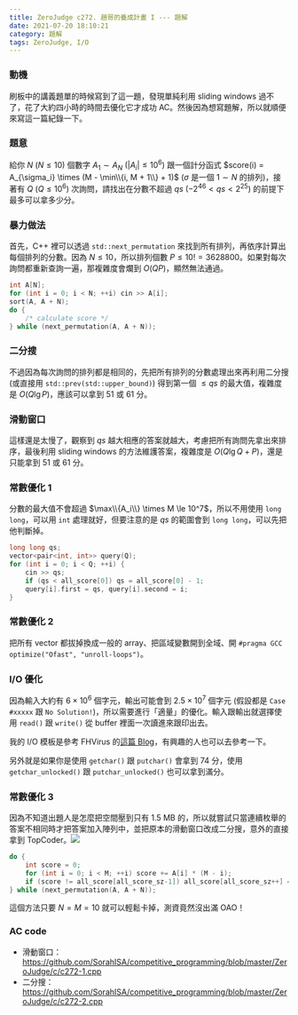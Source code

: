 ```yaml
---
title: ZeroJudge c272. 趙哥的養成計畫 I --- 題解
date: 2021-07-20 18:10:21
category: 題解
tags: ZeroJudge, I/O
---
```


### 動機

刷板中的講義題單的時候寫到了這一題，發現單純利用 sliding windows 過不了，花了大約四小時的時間去優化它才成功 AC。然後因為想寫題解，所以就順便來寫這一篇紀錄一下。

### 題意

給你 $N$ ($N \le 10$) 個數字 $A_1 \sim A_N$ ($|A_i| \le 10^6$) 跟一個計分函式 $score(i) = A_{\sigma_i} \times (M - \min\\{i, M + 1\\} + 1)$ ($\sigma$ 是一個 $1 \sim N$ 的排列)，接著有 $Q$ ($Q \le 10^6$) 次詢問，請找出在分數不超過 $qs$ ($-2^{46} < qs < 2^{25}$) 的前提下最多可以拿多少分。

### 暴力做法

首先，C++ 裡可以透過 `std::next_permutation` 來找到所有排列，再依序計算出每個排列的分數。因為 $N \le 10$，所以排列個數 $P \le 10! = 3628800$。如果對每次詢問都重新查詢一遍，那複雜度會爛到 $O(QP)$，顯然無法通過。

```cpp
int A[N];
for (int i = 0; i < N; ++i) cin >> A[i];
sort(A, A + N);
do {
    /* calculate score */
} while (next_permutation(A, A + N));
```

### 二分搜

不過因為每次詢問的排列都是相同的，先把所有排列的分數處理出來再利用二分搜 (或直接用 `std::prev(std::upper_bound)`) 得到第一個 $\le qs$ 的最大值，複雜度是 $O(Q \lg P)$，應該可以拿到 51 或 61 分。

### 滑動窗口

這樣還是太慢了，觀察到 $qs$ 越大相應的答案就越大，考慮把所有詢問先拿出來排序，最後利用 sliding windows 的方法維護答案，複雜度是 $O(Q \lg Q + P)$，還是只能拿到 51 或 61 分。

### 常數優化 1

分數的最大值不會超過 $\max\\{A_i\\} \times M \le 10^7$，所以不用使用 `long long`，可以用 `int` 處理就好，但要注意的是 $qs$ 的範圍會到 `long long`，可以先把他判斷掉。

```cpp
long long qs;
vector<pair<int, int>> query(Q);
for (int i = 0; i < Q; ++i) {
    cin >> qs;
    if (qs < all_score[0]) qs = all_score[0] - 1;
    query[i].first = qs, query[i].second = i;
}
```

### 常數優化 2

把所有 vector 都拔掉換成一般的 array、把區域變數開到全域、開 `#pragma GCC optimize("Ofast", "unroll-loops")`。

### I/O 優化

因為輸入大約有 $6 \times 10^6$ 個字元，輸出可能會到 $2.5 \times 10^7$ 個字元 (假設都是 `Case #xxxxx` 跟 `No Solution!`)，所以需要進行「適量」的優化。輸入跟輸出就選擇使用 `read()` 跟 `write()` 從 buffer 裡面一次讀進來跟印出去。

我的 I/O 模板是參考 FHVirus 的[這篇 Blog](https://fhvirus.github.io/blog/2020/fhvirus-io/)，有興趣的人也可以去參考一下。

另外就是如果你是使用 `getchar()` 跟 `putchar()` 會拿到 74 分，使用 `getchar_unlocked()` 跟 `putchar_unlocked()` 也可以拿到滿分。

### 常數優化 3

因為不知道出題人是怎麼把空間壓到只有 1.5 MB 的，所以就嘗試只當連續枚舉的答案不相同時才把答案加入陣列中，並把原本的滑動窗口改成二分搜，意外的直接拿到 TopCoder。![](https://i.imgur.com/lpSzrOH.png)

```cpp
do {
    int score = 0;
    for (int i = 0; i < M; ++i) score += A[i] * (M - i);
    if (score != all_score[all_score_sz-1]) all_score[all_score_sz++] = score;
} while (next_permutation(A, A + N));
```

這個方法只要 $N = M = 10$ 就可以輕鬆卡掉，測資竟然沒出滿 OAO！

### AC code

- 滑動窗口：https://github.com/SorahISA/competitive_programming/blob/master/ZeroJudge/c/c272-1.cpp
- 二分搜：https://github.com/SorahISA/competitive_programming/blob/master/ZeroJudge/c/c272-2.cpp
